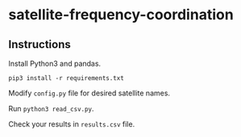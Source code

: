 # satellite-frequency-coordination

## Instructions

Install Python3 and pandas.

```pip3 install -r requirements.txt```

Modify `config.py` file for desired satellite names.

Run ```python3 read_csv.py```.

Check your results in `results.csv` file.
